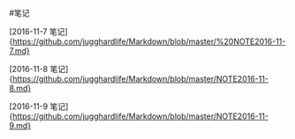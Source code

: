 #笔记

[2016-11-7 笔记]{https://github.com/jugghardlife/Markdown/blob/master/%20NOTE2016-11-7.md}

[2016-11-8 笔记]{https://github.com/jugghardlife/Markdown/blob/master/NOTE2016-11-8.md}

[2016-11-9 笔记]{https://github.com/jugghardlife/Markdown/blob/master/NOTE2016-11-9.md}
